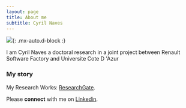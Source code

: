 ```yaml
---
layout: page
title: About me
subtitle: Cyril Naves
---
```

![](https://drive.google.com/file/d/1AUDnYsOboXufSgQ-m9IWoo6Lb5lLeTyP/view?usp=sharing){: .mx-auto.d-block :}

I am Cyril Naves a doctoral research in a joint project between Renault Software Factory and Universite Cote D 'Azur

### My story

My Research Works: [ResearchGate](https://www.researchgate.net/profile/Cyril-Naves). 

Please **connect** with me on [Linkedin](https://www.linkedin.com/in/cyril-naves/).

